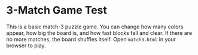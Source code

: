 # 3-Match Game Test

This is a basic match-3 puzzle game. You can change how many colors appear, how big the board is, and how fast blocks fall and clear. If there are no more matches, the board shuffles itself. Open `match3.html` in your browser to play.
